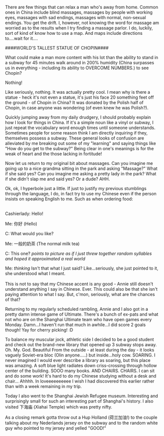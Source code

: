 <!-- layout: post
categories:
- travel
- china
title: Content in China
-->
There are few things that can relax a man who's away from home. Common ones in China include blind massages, massages by people with working eyes, massages with sad endings, massages with normal, non-sexual endings. You get the drift. I, however, not knowing the word for massage am worried as to the results when I try finding a massage parlor. I do, luckily, sort of kind of know how to use a map. And maps include directions to....wait for it....

####WORLD'S TALLEST STATUE OF CHOPIN####
<!-- more -->
What could make a man more content with his lot than the ability to stand in a subway for 45 minutes walk around in 200% humidity (China surpasses us in everything - including its ability to OVERCOME NUMBERS.) to see Chopin?

Nothing!

Like seriously, nothing. It was actually pretty cool. I mean why is there a statue - heck it's not even a statue, it's just his face 20 something feet off the ground - of Chopin in China? It was donated by the Polish half of Chopin, in case anyone was wondering (of even knew he was Polish?).

Quickly jumping away from my daily drudgery, I should probably explain how I look for things in China. If it's a simple noun like a vinyl or subway, I just repeat the vocabulary word enough times until someone understands. Sometimes people for some reason think I am directly inquiring if they, themselves possess a subway. These general looks of confusion are alleviated by me breaking out some of my "learning" and saying things like "How do you get to the subway?" Being clear in one's meanings is for the weak of heart and the those lacking in fortitude!

Now let us return to my original bit about massages. Can you imagine me going up to a nice grandma sitting in the park and asking "Massage?" What if she said yes? Can you imagine me asking a pretty lady in the park? What if she didn't slap me and said yes? Or a dude? AHH.

Ok, ok, I hyperbole just a little. If just to justify my previous stumblings through the language, I do, in fact try to use my Chinese even if the person insists on speaking English to me. Such as when ordering food:
<br/><br/>

Cashierlady: Hello! 

Me: 你好 (Hello) 

C: What would you like? 

Me: 一般的奶茶 (The normal milk tea) 

C: This one? *points to picture as if I just threw together random syllables and hoped it approximated a real world* 

Me: *thinking* Isn't that what I just said? Like...seriously, she just pointed to it, she understood what I meant.
<br/><br/>
This is not to say that my Chinese accent is any good - Annie still doesn't understand anything I say in Chinese. Ever. This could also be that she isn't paying attention to what I say. But, c'mon, seriously, what are the chances of that?

Returning to my regularly scheduled rambling, Annie and I also got in a pretty damn intense game of Ultimate. There's a bunch of ex-pats and what not who are on the Shanghai Ultimate team who have open games every Monday. Damn...I haven't run that much in awhile...I did score 2 goals though! Yay for cherry picking! :D

To balance my muscular jock, athletic side I decided to be a good student and check out the brand-new library that opened up 3 subway stops away. Oh. My. God. Beautiful From the outside - at least during the day - it looks vaguely Soviet-era bloc (Olin anyone.....) but inside...holy cow. SOARING. I never imagined I would ever describe a library as soaring, but this place was amazing. A soft blue light radiates down criss-crossing through hollow center of the building. SOOO many books. AND CHAIRS. CHAIRS. I can sit and do some work! It's hard to do my Chinese studying without a desk and chair... Ahhhh. In loveeeeeeeeee I wish I had discovered this earlier rather than with a week remaining in my trip.

Today I also went to the Shanghai Jewish Refugee museum. Interesting and surprisingly small for such an interesting part of Shanghai's history. I also visited 下海庙 (Xiahai Temple) which was pretty nifty.

As a closing remark gotta throw out a Hup Holland (荷兰加油!) to the couple talking about my Nederlands jersey on the subway and to the random white guy who pointed to my jersey and yelled "GOOD!"